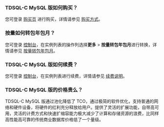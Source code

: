 
### TDSQL-C MySQL 版如何购买？
您可登录 [购买页](https://buy.cloud.tencent.com/cynosdb?regionId=8) 进行购买，详情请参见 [购买方式](https://cloud.tencent.com/document/product/1003/63010)。

### 按量如何转包年包月？
您可登录 [控制台](https://console.cloud.tencent.com/cynosdb)，在实例列表的操作列选择**更多** > **按量转包年包月**进行转换，详情请参见 [按量转包年包月](https://cloud.tencent.com/document/product/1003/51555)。

### TDSQL-C MySQL 版如何续费？
您可登录 [控制台](https://console.cloud.tencent.com/cynosdb)，在实例列表进行续费，详情请参见 [续费说明](https://cloud.tencent.com/document/product/1003/38858)。

### TDSQL-C MySQL 版的价格贵么？
TDSQL-C MySQL 版通过池化降低了 TCO，通过极简的软件优化，支持普通的网络和硬件设备，将硬件的红利充分释放给用户。提供了灵活的扩展功能，自带高可用，灵活的计费方式和快速扩缩容能力极大减少了计算和存储资源的浪费，比同样高性能高可靠的传统商业数据库价格低了一个量级。
